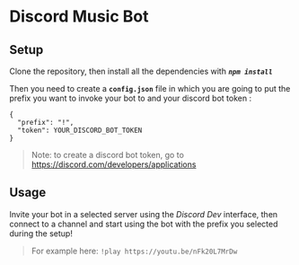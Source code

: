 # Discord Music Bot
## Setup
Clone the repository, then install all the dependencies with ***`npm install`***

Then you need to create a **`config.json`** file in which you are going to put the prefix you want to invoke your bot to and your discord bot token :
```
{
  "prefix": "!",
  "token": YOUR_DISCORD_BOT_TOKEN
}
```
>Note: to create a discord bot token, go to https://discord.com/developers/applications

## Usage
Invite your bot in a selected server using the *Discord Dev* interface, then connect to a channel and start using the bot with the prefix you selected during the setup!

>For example here: 
`!play https://youtu.be/nFk20L7MrDw`
